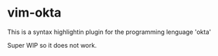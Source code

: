 # vim-okta

This is a syntax highlightin plugin for the programming lenguage 'okta'

Super WIP so it does not work.

